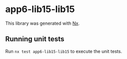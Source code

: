 # app6-lib15-lib15

This library was generated with [Nx](https://nx.dev).

## Running unit tests

Run `nx test app6-lib15-lib15` to execute the unit tests.
